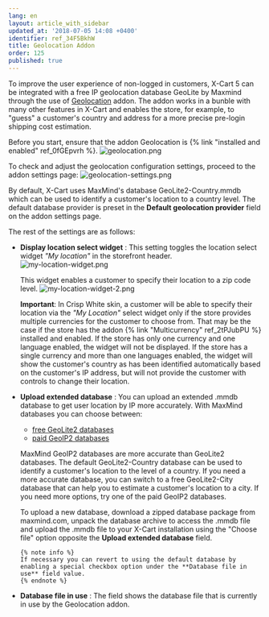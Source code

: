 ```yaml
---
lang: en
layout: article_with_sidebar
updated_at: '2018-07-05 14:08 +0400'
identifier: ref_34F5BkhW
title: Geolocation Addon
order: 125
published: true
---
```

To improve the user experience of non-logged in customers, X-Cart 5 can be integrated with a free IP geolocation database GeoLite by Maxmind through the use of [Geolocation](https://market.x-cart.com/addons/geolocation.html) addon. The addon works in a bunble with many other features in X-Cart and enables the store, for example, to "guess" a customer's country and address for a more precise pre-login shipping cost estimation.

Before you start, ensure that the addon Geolocation is {% link "installed and enabled" ref_0fGEpvrh %}. 
![geolocation.png]({{site.baseurl}}/attachments/ref_2tPJubPU/geolocation.png)

To check and adjust the geolocation configuration settings, proceed to the addon settings page:
![geolocation-settings.png]({{site.baseurl}}/attachments/ref_2tPJubPU/geolocation-settings.png)

By default, X-Cart uses MaxMind's database GeoLite2-Country.mmdb which can be used to identify a customer's location to a country level. The default database provider is preset in the **Default geolocation provider** field on the addon settings page.

The rest of the settings are as follows:

* **Display location select widget** : This setting toggles the location select widget _"My location"_ in the storefront header.  
    ![my-location-widget.png]({{site.baseurl}}/attachments/ref_34F5BkhW/my-location-widget.png)
    
    This widget enables a customer to specify their location to a zip code level. 
    ![my-location-widget-2.png]({{site.baseurl}}/attachments/ref_34F5BkhW/my-location-widget-2.png)
    
    **Important**:
    In Crisp White skin, a customer will be able to specify their location via the _"My Location"_ select widget only if the store provides multiple currencies for the customer to choose from. That may be the case if the store has the addon {% link "Multicurrency" ref_2tPJubPU %} installed and enabled. 
    If the store has only one currency and one language enabled, the widget will not be displayed.
    If the store has a single currency and more than one languages enabled, the widget will show the customer's country as has been identified automatically based on the customer's IP address, but will not provide the customer with controls to change their location. 
    
    
* **Upload extended database** : You can upload an extended .mmdb database to get user location by IP more accurately. 
    With MaxMind databases you can choose between:
    * [free GeoLite2 databases](https://dev.maxmind.com/geoip/geoip2/geolite2/ "Geolocation Addon")
    * [paid GeoIP2 databases](https://www.maxmind.com/en/geoip2-databases?%25refID=xcart%25 "Geolocation Addon")
    
    MaxMind GeoIP2 databases are more accurate than GeoLite2 databases. The default GeoLite2-Country database can be used to identify a customer's location to the level of a country. If you need a more accurate database, you can switch to a free GeoLite2-City database that can help you to estimate a customer's location to a city. If you need more options, try one of the paid GeoIP2 databases.
    
    To upload a new database, download a zipped database package from maxmind.com, unpack the database archive to access the .mmdb file and upload the .mmdb file to your X-Cart installation using the "Choose file" option opposite the **Upload extended database** field. 
      
      {% note info %}
      If necessary you can revert to using the default database by enabling a special checkbox option under the **Database file in use** field value.
      {% endnote %}

* **Database file in use** : The field shows the database file that is currently in use by the Geolocation addon.
